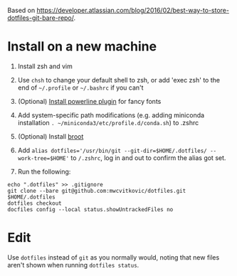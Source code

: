 Based on <https://developer.atlassian.com/blog/2016/02/best-way-to-store-dotfiles-git-bare-repo/>.

# Install on a new machine
1. Install zsh and vim

1. Use `chsh` to change your default shell to zsh, or add 'exec zsh' to the end of `~/.profile` or `~/.bashrc` if you can't

1. (Optional) [Install powerline plugin](https://askubuntu.com/questions/283908/how-can-i-install-and-use-powerline-plugin) for fancy fonts

1. Add system-specific path modifications (e.g. adding miniconda installation `. ~/miniconda3/etc/profile.d/conda.sh`) to .zshrc

1. (Optional) Install [broot](https://github.com/Canop/broot)

1. Add `alias dotfiles='/usr/bin/git --git-dir=$HOME/.dotfiles/ --work-tree=$HOME'` to `/.zshrc`, log in and out to confirm the alias got set.

1. Run the following:
```
echo ".dotfiles" >> .gitignore
git clone --bare git@github.com:mwcvitkovic/dotfiles.git $HOME/.dotfiles
dotfiles checkout
docfiles config --local status.showUntrackedFiles no
```


# Edit

Use `dotfiles` instead of `git` as you normally would, noting that new files aren't shown when running `dotfiles status`.
